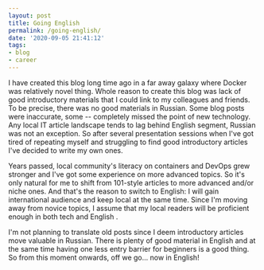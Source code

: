 ```yaml
---
layout: post
title: Going English
permalink: /going-english/
date: '2020-09-05 21:41:12'
tags:
- blog
- career
---
```


I have created this blog long time ago in a far away galaxy where Docker was relatively novel thing. Whole reason to create this blog was lack of good introductory materials that I could link to my colleagues and friends. To be precise, there was no good materials in Russian. Some blog posts were inaccurate, some -- completely missed the point of new technology. Any local IT article landscape tends to lag behind English segment, Russian was not an exception. So after several presentation sessions when I've got tired of repeating myself and struggling to find good introductory articles I've decided to write my own ones.

Years passed, local community's literacy on containers and DevOps grew stronger and I've got some experience on more advanced topics. So it's only natural for me to shift from 101-style articles to more advanced and/or niche ones. And that's the reason to switch to English: I will gain international audience and keep local at the same time. Since I'm moving away from novice topics, I assume that my local readers will be proficient enough in both tech and English .

I'm not planning to translate old posts since I deem introductory articles move valuable in Russian. There is plenty of good material in English and at the same time having one less entry barrier for beginners is a good thing. So from this moment onwards, off we go... now in English!